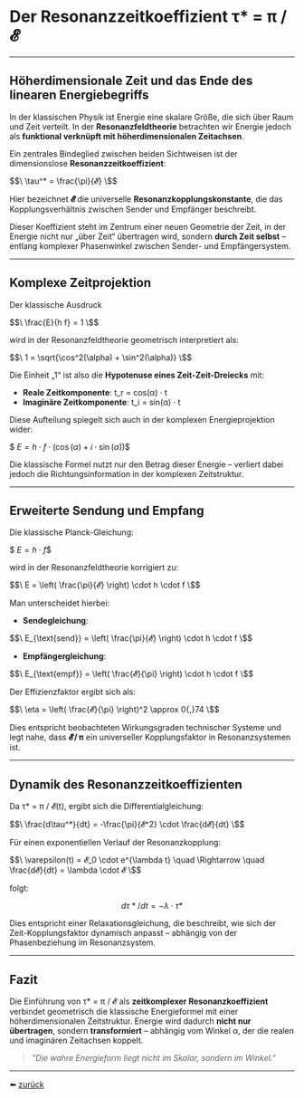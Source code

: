 # Der Resonanzzeitkoeffizient τ* = π / 𝓔
---

## Höherdimensionale Zeit und das Ende des linearen Energiebegriffs

In der klassischen Physik ist Energie eine skalare Größe, die sich über Raum und Zeit verteilt. In der **Resonanzfeldtheorie** betrachten wir Energie jedoch als **funktional verknüpft mit höherdimensionalen Zeitachsen**.

Ein zentrales Bindeglied zwischen beiden Sichtweisen ist der dimensionslose **Resonanzzeitkoeffizient**:

$$\
\tau^* = \frac{\pi}{𝓔}
\$$

Hier bezeichnet **𝓔** die universelle **Resonanzkopplungskonstante**, die das Kopplungsverhältnis zwischen Sender und Empfänger beschreibt.

Dieser Koeffizient steht im Zentrum einer neuen Geometrie der Zeit, in der Energie nicht nur „über Zeit“ übertragen wird, sondern **durch Zeit selbst** – entlang komplexer Phasenwinkel zwischen Sender- und Empfängersystem.

---

## Komplexe Zeitprojektion

Der klassische Ausdruck 

$$\
\frac{E}{h f} = 1
\$$

wird in der Resonanzfeldtheorie geometrisch interpretiert als:

$$\
1 = \sqrt{\cos^2(\alpha) + \sin^2(\alpha)}
\$$

Die Einheit „1“ ist also die **Hypotenuse eines Zeit-Zeit-Dreiecks** mit:
- **Reale Zeitkomponente**: t_r = cos(α) · t  
- **Imaginäre Zeitkomponente**: t_i = sin(α) · t

Diese Aufteilung spiegelt sich auch in der komplexen Energieprojektion wider:

$$\
E = h \cdot f \cdot (\cos(\alpha) + i \cdot \sin(\alpha))
\$$

Die klassische Formel nutzt nur den Betrag dieser Energie – verliert dabei jedoch die Richtungsinformation in der komplexen Zeitstruktur.

---

## Erweiterte Sendung und Empfang

Die klassische Planck-Gleichung:

$$\
E = h \cdot f
\$$

wird in der Resonanzfeldtheorie korrigiert zu:

$$\
E = \left( \frac{\pi}{𝓔} \right) \cdot h \cdot f
\$$

Man unterscheidet hierbei:

- **Sendegleichung**:

$$\
E_{\text{send}} = \left( \frac{\pi}{𝓔} \right) \cdot h \cdot f
\$$

- **Empfängergleichung**:

$$\
E_{\text{empf}} = \left( \frac{𝓔}{\pi} \right) \cdot h \cdot f
\$$

Der Effizienzfaktor ergibt sich als:

$$\
\eta = \left( \frac{𝓔}{\pi} \right)^2 \approx 0{,}74
\$$

Dies entspricht beobachteten Wirkungsgraden technischer Systeme und legt nahe, dass **𝓔 / π** ein universeller Kopplungsfaktor in Resonanzsystemen ist.

---

## Dynamik des Resonanzzeitkoeffizienten

Da τ* = π / 𝓔(t), ergibt sich die Differentialgleichung:

$$\
\frac{d\tau^*}{dt} = -\frac{\pi}{𝓔^2} \cdot \frac{d𝓔}{dt}
\$$

Für einen exponentiellen Verlauf der Resonanzkopplung:

$$\
\varepsilon(t) = 𝓔_0 \cdot e^{\lambda t} \quad \Rightarrow \quad \frac{d𝓔}{dt} = \lambda \cdot 𝓔
\$$

folgt:

$$
dτ*/dt = -λ · τ*
$$

Dies entspricht einer Relaxationsgleichung, die beschreibt, wie sich der Zeit-Kopplungsfaktor dynamisch anpasst – abhängig von der Phasenbeziehung im Resonanzsystem.

---

## Fazit

Die Einführung von τ* = π / 𝓔 als **zeitkomplexer Resonanzkoeffizient** verbindet geometrisch die klassische Energieformel mit einer höherdimensionalen Zeitstruktur. Energie wird dadurch **nicht nur übertragen**, sondern **transformiert** – abhängig vom Winkel α, der die realen und imaginären Zeitachsen koppelt.

> _"Die wahre Energieform liegt nicht im Skalar, sondern im Winkel."_

---

⬅️ [zurück](../../../README.md)
